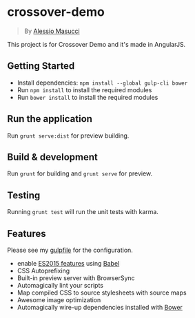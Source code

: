 # crossover-demo
> By [Alessio Masucci](https://it.linkedin.com/in/alessiomasucci)

This project is for Crossover Demo and it's made in AngularJS.

## Getting Started

- Install dependencies: `npm install --global gulp-cli bower`
- Run `npm install` to install the required modules
- Run `bower install` to install the required modules

## Run the application

Run `grunt serve:dist` for preview building.

## Build & development

Run `grunt` for building and `grunt serve` for preview.

## Testing

Running `grunt test` will run the unit tests with karma.

## Features

Please see my [gulpfile](gulpfile.js) for the configuration.

* enable [ES2015 features](https://babeljs.io/docs/learn-es2015/) using [Babel](https://babeljs.io)
* CSS Autoprefixing
* Built-in preview server with BrowserSync
* Automagically lint your scripts
* Map compiled CSS to source stylesheets with source maps
* Awesome image optimization
* Automagically wire-up dependencies installed with [Bower](http://bower.io)
